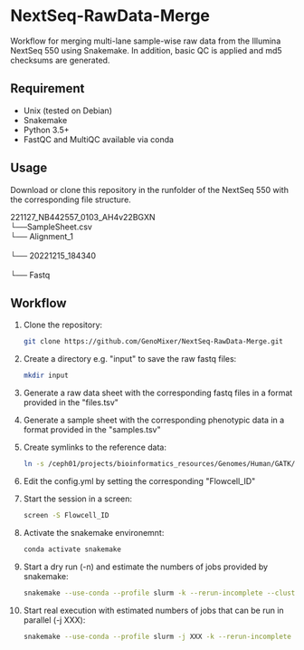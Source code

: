 # NextSeq-RawData-Merge
Workflow for merging multi-lane sample-wise raw data from the Illumina NextSeq 550 using Snakemake. In addition, basic QC is applied and md5 checksums are generated.

## Requirement

- Unix (tested on Debian)
- Snakemake
- Python 3.5+
- FastQC and MultiQC available via conda 

## Usage
Download or clone this repository in the runfolder of the NextSeq 550 with the corresponding file structure.

221127_NB442557_0103_AH4v22BGXN  \
└──SampleSheet.csv  \
└── Alignment_1    \
  </br>  └── 20221215_184340   \
</br>└── Fastq 
        
## Workflow

1. Clone the repository:

    ```bash
    git clone https://github.com/GenoMixer/NextSeq-RawData-Merge.git
    ```

2. Create a directory e.g. "input" to save the raw fastq files:

    ```bash
    mkdir input
    ```

3. Generate a raw data sheet with the corresponding fastq files in a format provided in the "files.tsv"

4. Generate a sample sheet with the corresponding phenotypic data in a format provided in the "samples.tsv"


5. Create symlinks to the reference data: 
    
    ```bash
    ln -s /ceph01/projects/bioinformatics_resources/Genomes/Human/GATK/b37/* library/
    ```

6. Edit the config.yml by setting the corresponding "Flowcell_ID"


7. Start the session in a screen:

    ```bash
    screen -S Flowcell_ID
    ```

8. Activate the snakemake environemnt:

    ```bash
    conda activate snakemake
    ```

9. Start a dry run (-n) and estimate the numbers of jobs provided by snakemake:

    ```bash
    snakemake --use-conda --profile slurm -k --rerun-incomplete --cluster-config cluster.yml --configfile config.yml -n
    ```

10. Start real execution with estimated numbers of jobs that can be run in parallel (-j XXX):

    ```bash
    snakemake --use-conda --profile slurm -j XXX -k --rerun-incomplete --cluster-config cluster.yml --configfile config.yml
    ```
